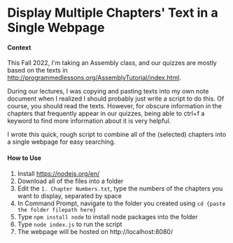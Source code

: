 # Display Multiple Chapters' Text in a Single Webpage

#### Context

This Fall 2022, I'm taking an Assembly class, and our quizzes are mostly based on the texts in http://programmedlessons.org/AssemblyTutorial/index.html.

During our lectures, I was copying and pasting texts into my own note document when I realized I should probably just write a script to do this.
Of course, you should read the texts. However, for obscure information in the chapters that frequently appear in our quizzes, being able to ctrl+f a keyword to find more information about it is very helpful.


I wrote this quick, rough script to combine all of the (selected) chapters into a single webpage for easy searching.

#### How to Use
1. Install https://nodejs.org/en/
2. Download all of the files into a folder
3. Edit the `1. Chapter Numbers.txt`, type the numbers of the chapters you want to display, separated by space
4. In Command Prompt, navigate to the folder you created using `cd {paste the folder filepath here}`
5. Type `npm install node` to install node packages into the folder
6. Type `node index.js` to run the script
7. The webpage will be hosted on http://localhost:8080/
